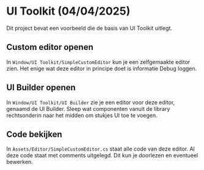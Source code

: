 # UI Toolkit (04/04/2025)

Dit project bevat een voorbeeld die de basis van UI Toolkit uitlegt.

## Custom editor openen

In ``Window/UI Toolkit/SimpleCustomEditor`` kun je een zelfgemaakte editor zien. Het enige wat deze editor in principe doet is informatie Debug loggen.

## UI Builder openen

In ``Window/UI Toolkit/UI Builder`` zie je een editor voor deze editor, genaamd de UI Builder.
Sleep wat componenten vanuit de library rechtsonderin naar het midden om stukjes UI toe te voegen.

## Code bekijken

In ``Àssets/Editor/SimpleCustomEditor.cs`` staat alle code van deze editor. Al deze code staat met comments uitgelegd. Dit kun je doorlezen en eventueel bewerken.